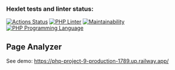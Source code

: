### Hexlet tests and linter status:
[![Actions Status](https://github.com/kaivladimirv/php-project-9/workflows/hexlet-check/badge.svg)](https://github.com/kaivladimirv/php-project-9/actions)
[![PHP Linter](https://github.com/kaivladimirv/php-project-9/actions/workflows/php-linter.yml/badge.svg)](https://github.com/kaivladimirv/php-project-9/actions/workflows/php-linter.yml)
[![Maintainability](https://api.codeclimate.com/v1/badges/05064af4a4dae39fbc78/maintainability)](https://codeclimate.com/github/kaivladimirv/php-project-9/maintainability)
<a href="https://php.net"><img src="https://img.shields.io/badge/php-8.0%2B-%238892BF" alt="PHP Programming Language"></a>

## Page Analyzer
See demo: https://php-project-9-production-1789.up.railway.app/

